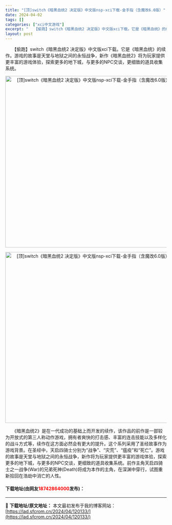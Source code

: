 ```yaml
---
title: "[顶]switch《暗黑血统2 决定版》中文版nsp-xci下载-金手指（含魔改6.0版）"
date: 2024-04-02
tags: []
categories: ["xci中文游戏"]
excerpt: "　　【偷跑】switch《暗黑血统2 决定版》中文版xci下载。它是《暗黑血统》的续作。游戏的故事是天堂与地狱之间的永恒战争，新作《暗黑血统2》将为玩家提供更丰富的游戏体验，探索更多的地下城，与更多的NPC交谈，更细致的道具收集系统。 　　《暗黑血统2》是在一代成功的基础上而开发的续作，该作品的前作&hellip;"
layout: post
---
```


 <p>　　【偷跑】switch《暗黑血统2 决定版》中文版xci下载。它是《暗黑血统》的续作。游戏的故事是天堂与地狱之间的永恒战争，新作《暗黑血统2》将为玩家提供更丰富的游戏体验，探索更多的地下城，与更多的NPC交谈，更细致的道具收集系统。</p> <p align="center"><img align="" border="0" src="https://lad.sfcrom.cn/wp-content/uploads/2024/04/20240401_660b414ee6be4.webp" width="535" alt="[顶]switch《暗黑血统2 决定版》中文版nsp-xci下载-金手指（含魔改6.0版）" /></p> <p align="center"><img align="" border="0" src="https://lad.sfcrom.cn/wp-content/uploads/2024/04/20240401_660b4150ca649.webp" width="533" alt="[顶]switch《暗黑血统2 决定版》中文版nsp-xci下载-金手指（含魔改6.0版）" /></p> <p>　　《暗黑血统2》是在一代成功的基础上而开发的续作，该作品的前作是一部较为开放式的第三人称动作游戏，拥有者爽快的打击感、丰富的连击技能以及多样化的战斗方式等，续作在这方面必然会有更大的提升。这个系列采用了圣经故事作为游戏背景。在圣经中，天启四骑士分别为&ldquo;战争&rdquo;、&ldquo;灾荒&rdquo;、&ldquo;瘟疫&rdquo;和&ldquo;死亡&rdquo;。游戏的故事是天堂与地狱之间的永恒战争，新作将为玩家提供更丰富的游戏体验，探索更多的地下城，与更多的NPC交谈，更细致的道具收集系统。前作主角天启四骑士之一战争(War)的兄弟死神(Death)将成为本作的主角，在深渊中穿行，试图重新拾回在浩劫中消亡的人性。</p> <p><h4>下载地址(由网友<font color="red">18742864000</font>发布)：</h4></p> 

---
📖 **下载地址/原文地址：** 本文最初发布于我的博客网站：[https://lad.sfcrom.cn/2024/04/120133/](https://lad.sfcrom.cn/2024/04/120133/)
